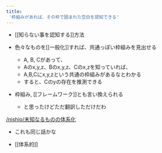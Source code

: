 ```yaml
---
title:
 '枠組みがあれば、その枠で囲まれた空白を認知できる'
---
```


- [[知らない事を認知する]]方法

- 色々なものを[[一般化]]すれば、共通っぽい枠組みを見出せる
    - A, B, Cがあって、
    - Aのx,y,z、Bのx,y,z、Cのx,zを知っていれば、
    - A,B,Cにx,y,zという共通の枠組みがあるなとわかる
    - すると、Cのyの存在を推測できる

- 枠組み, [[フレームワーク]]とも言い換えられる
    - と思ったけどただ翻訳しただけだわ

[/nishio/未知なるものの体系化](https://scrapbox.io/nishio/未知なるものの体系化)
- これも同じ話かな

- [[体系的]]